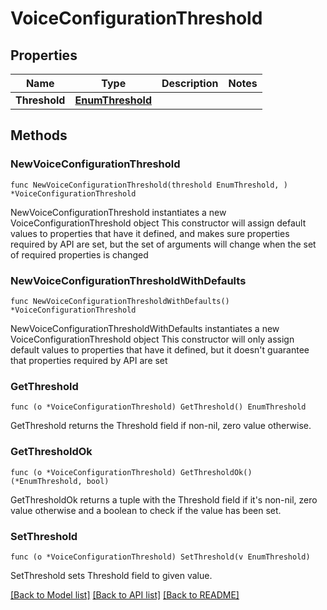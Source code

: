 # VoiceConfigurationThreshold

## Properties

Name | Type | Description | Notes
------------ | ------------- | ------------- | -------------
**Threshold** | [**EnumThreshold**](EnumThreshold.md) |  | 

## Methods

### NewVoiceConfigurationThreshold

`func NewVoiceConfigurationThreshold(threshold EnumThreshold, ) *VoiceConfigurationThreshold`

NewVoiceConfigurationThreshold instantiates a new VoiceConfigurationThreshold object
This constructor will assign default values to properties that have it defined,
and makes sure properties required by API are set, but the set of arguments
will change when the set of required properties is changed

### NewVoiceConfigurationThresholdWithDefaults

`func NewVoiceConfigurationThresholdWithDefaults() *VoiceConfigurationThreshold`

NewVoiceConfigurationThresholdWithDefaults instantiates a new VoiceConfigurationThreshold object
This constructor will only assign default values to properties that have it defined,
but it doesn't guarantee that properties required by API are set

### GetThreshold

`func (o *VoiceConfigurationThreshold) GetThreshold() EnumThreshold`

GetThreshold returns the Threshold field if non-nil, zero value otherwise.

### GetThresholdOk

`func (o *VoiceConfigurationThreshold) GetThresholdOk() (*EnumThreshold, bool)`

GetThresholdOk returns a tuple with the Threshold field if it's non-nil, zero value otherwise
and a boolean to check if the value has been set.

### SetThreshold

`func (o *VoiceConfigurationThreshold) SetThreshold(v EnumThreshold)`

SetThreshold sets Threshold field to given value.



[[Back to Model list]](../README.md#documentation-for-models) [[Back to API list]](../README.md#documentation-for-api-endpoints) [[Back to README]](../README.md)


